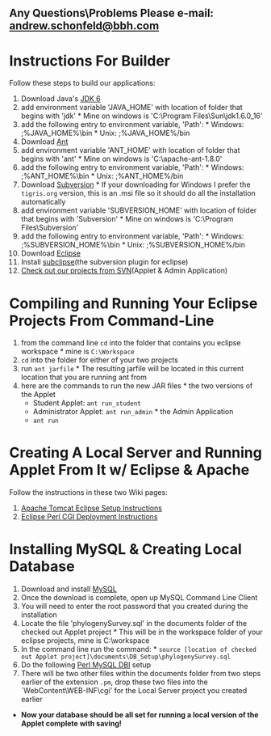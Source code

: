 ## Any Questions\Problems Please e-mail: andrew.schonfeld@bbh.com ##
# Instructions For Builder #

Follow these steps to build our applications:
  1. Download Java's [JDK 6](http://java.sun.com/javase/downloads/index.jsp)
  1. add environment variable 'JAVA\_HOME' with location of folder that begins with 'jdk'
    * Mine on windows is 'C:\Program Files\Sun\jdk1.6.0\_16'
  1. add the following entry to environment variable, 'Path':
    * Windows: ;%JAVA\_HOME%\bin
    * Unix: ;%JAVA\_HOME%/bin
  1. Download [Ant](http://ant.apache.org/bindownload.cgi)
  1. add environment variable 'ANT\_HOME' with location of folder that begins with 'ant'
    * Mine on windows is 'C:\apache-ant-1.8.0'
  1. add the following entry to environment variable, 'Path':
    * Windows: ;%ANT\_HOME%\bin
    * Unix: ;%ANT\_HOME%/bin
  1. Download [Subversion](http://subversion.apache.org/packages.html)
    * If your downloading for Windows I prefer the `tigris.org` version, this is an .msi file so it should do all the installation automatically
  1. add environment variable 'SUBVERSION\_HOME' with location of folder that begins with 'Subversion'
    * Mine on windows is 'C:\Program Files\Subversion'
  1. add the following entry to environment variable, 'Path':
    * Windows: ;%SUBVERSION\_HOME%\bin
    * Unix: ;%SUBVERSION\_HOME%/bin
  1. Download [Eclipse](http://www.eclipse.org/downloads/download.php?file=/eclipse/downloads/drops/R-3.5.2-201002111343/eclipse-SDK-3.5.2-win32.zip)
  1. Install [subclipse](Subclipse_Setup.md)(the subversion plugin for eclipse)
  1. [Check out our projects from SVN](CheckingOutCode.md)(Applet & Admin Application)

# Compiling and Running Your Eclipse Projects From Command-Line #
  1. from the command line `cd` into the folder that contains you eclipse workspace
    * mine is `C:\Workspace`
  1. `cd` into the folder for either of your two projects
  1. run `ant jarfile`
    * The resulting jarfile will be located in this current location that you are running ant from
  1. here are the commands to run the new JAR files
    * the two versions of the Applet
      * Student Applet: `ant run_student`
      * Administrator Applet: `ant run_admin`
    * the Admin Application
      * `ant run`

# Creating A Local Server and Running Applet From It w/ Eclipse & Apache #
Follow the instructions in these two Wiki pages:
  1. [Apache Tomcat Eclipse Setup Instructions](ApacheEclipseSetup.md)
  1. [Eclipse Perl CGI Deployment Instructions](EclipsePerlCGIDeployment.md)

# Installing MySQL & Creating Local Database #
  1. Download and install [MySQL](http://dev.mysql.com/downloads/mysql/)
  1. Once the download is complete, open up MySQL Command Line Client
  1. You will need to enter the root password that you created during the installation
  1. Locate the file 'phylogenySurvey.sql' in the documents folder of the checked out Applet project
    * This will be in the workspace folder of your eclipse projects, mine is C:\workspace
  1. In the command line run the command:
    * `source [location of checked out Applet project]\documents\DB_Setup\phylogenySurvey.sql`
  1. Do the following [Perl MySQL DBI](PerlMySQLDBI.md) setup
  1. There will be two other files within the documents folder from two steps earlier of the extension `.pm`, drop these two files into the `WebContent\WEB-INF\cgi\' for the Local Server project you created earlier
  * **Now your database should be all set for running a local version of the Applet complete with saving!**